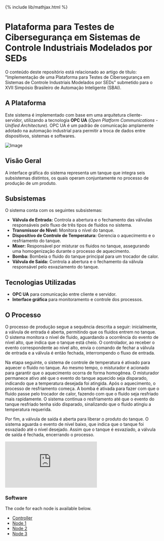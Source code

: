 {% include lib/mathjax.html %}

# Plataforma para Testes de Cibersegurança em Sistemas de Controle Industriais Modelados por SEDs

O conteúdo deste repositório está relacionado ao artigo de título: "Implementação de uma Plataforma para Testes de Cibersegurança em Sistemas de Controle Industriais Modelados por SEDs" submetido para o XVII Simpósio Brasileiro de Automação Inteligente (SBAI).

## A Plataforma

Este sistema é implementado com base em uma arquitetura cliente-servidor, utilizando a tecnologia **OPC UA** (_Open Platform Communications - Unified Architecture_). OPC UA é um padrão de comunicação amplamente adotado na automação industrial para permitir a troca de dados entre dispositivos, sistemas e softwares.

![Image](https://github.com/user-attachments/assets/09d0f87b-edca-4680-95a9-4c9c18f70f7e)

## Visão Geral

A interface gráfica do sistema representa um tanque que integra seis subsistemas distintos, os quais operam conjuntamente no processo de produção de um produto.

## Subsistemas

O sistema conta com os seguintes subsistemas:

- **Válvula de Entrada:** Controla a abertura e o fechamento das válvulas responsáveis pelo fluxo de três tipos de fluidos no sistema.
- **Transmissor de Nível:** Monitora o nível do tanque.
- **Dispositivo de Controle de Temperatura:** Gerencia o aquecimento e o resfriamento do tanque.
- **Mixer:** Responsável por misturar os fluidos no tanque, assegurando uma homogenização durante o processo de aquecimento.
- **Bomba:** Bombeia o fluido do tanque principal para um trocador de calor.
- **Válvula de Saída:** Controla a abertura e o fechamento da válvula responsável pelo esvaziamento do tanque.

## Tecnologias Utilizadas

- **OPC UA** para comunicação entre cliente e servidor.
- **Interface gráfica** para monitoramento e controle dos processos.

## O Processo

O processo de produção segue a sequência descrita a seguir: inicialmente, a válvula de entrada é aberta, permitindo que os fluidos entrem no tanque. O sistema monitora o nível de fluido, aguardando a ocorrência do evento de nível alto, que indica que o tanque está cheio. O controlador, ao receber o evento correspondente ao nível alto, envia o comando de fechar a válvula de entrada e a válvula é então fechada, interrompendo o fluxo de entrada.

Na etapa seguinte, o sistema de controle de temperatura é ativado para aquecer o fluido no tanque. Ao mesmo tempo, o misturador é acionado para garantir que o aquecimento ocorra de forma homogênea. O misturador permanece ativo até que o evento do tanque aquecido seja disparado, indicando que a temperatura desejada foi atingida. Após o aquecimento, o processo de resfriamento começa. A bomba é ativada para fazer com que o fluido passe pelo trocador de calor, fazendo com que o fluido seja resfriado mais rapidamente. O sistema continua o resfriamento até que o evento do tanque resfriado tenha sido disparado, sinalizando que o fluido atingiu a temperatura requerida.

Por fim, a válvula de saída é aberta para liberar o produto do tanque. O sistema aguarda o evento de nível baixo, que indica que o tanque foi esvaziado até o nível desejado. Assim que o tanque é esvaziado, a válvula de saída é fechada, encerrando o processo.

<div class="video-container">
  <iframe src="https://www.youtube.com/embed/OgW2W8uHYtQ" 
    frameborder="0" allowfullscreen></iframe>
</div>

### Software

The code for each node is available below.

- [Controller](https://github.com/michelrodrigo/DES-control-system/tree/gh-pages/sources/codes/decentralized/controller)
- [Node 1](https://github.com/michelrodrigo/DES-control-system/tree/gh-pages/sources/codes/decentralized/node1)
- [Node 2](https://github.com/michelrodrigo/DES-control-system/tree/gh-pages/sources/codes/decentralized/node2)
- [Node 3](https://github.com/michelrodrigo/DES-control-system/tree/gh-pages/sources/codes/decentralized/node3)
